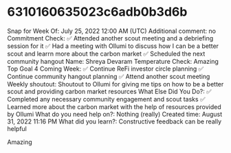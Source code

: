 # 6310160635023c6adb0b3d6b

Snap for Week Of: July 25, 2022 12:00 AM (UTC)
Additional comment: no
Commitment Check: ✅ Attended another scout meeting and a debriefing session for it
✅ Had a meeting with Ollumi to discuss how I can be a better scout and learrn more about the carbon market
✅ Scheduled the next community hangout
Name: Shreya Devaram
Temperature Check: Amazing
Top Goal 4 Coming Week: ✅ Continue ReFi investor circle planning
✅ Continue community hangout planning
✅ Attend another scout meeting
Weekly shoutout: Shoutout to Ollumi for giving me tips on how to be a better scout and providing carbon market resources
What Else Did You Do?: ✅ Completed any necessary community engagement and scout tasks
✅ Learned more about the carbon market with the help of resources provided by Ollumi
What do you need help on?: Nothing (really)
Created time: August 31, 2022 11:16 PM
What did you learn?: Constructive feedback can be really helpful

Amazing